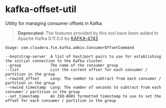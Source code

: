 # kafka-offset-util
Utility for managing consumer offsets in Kafka

> **Deprecated:**
> The features provided by this tool have been added to Apache Kafka 0.11.0.0 by [KAFKA-4743](https://issues.apache.org/jira/browse/KAFKA-4743)

```
Usage: com.cloudera.fce.kafka.admin.ConsumerOffsetCommand

--bootstrap-server  A list of host/port pairs to use for establishing the initial connection to the Kafka cluster
--group             The name of the consumer group                                           
--list              List the current offset for each consumer / partition in the group
--rewind_offset     Long: The number to subtract from each consumer / partition in the group
--rewind_timestamp  Long: The number of seconds to subtract from each consumer / partition in the group
--set_timestamp     An ISO-8601 formatted timestamp to use to set the   offset for each consumer / partition in the group
```
